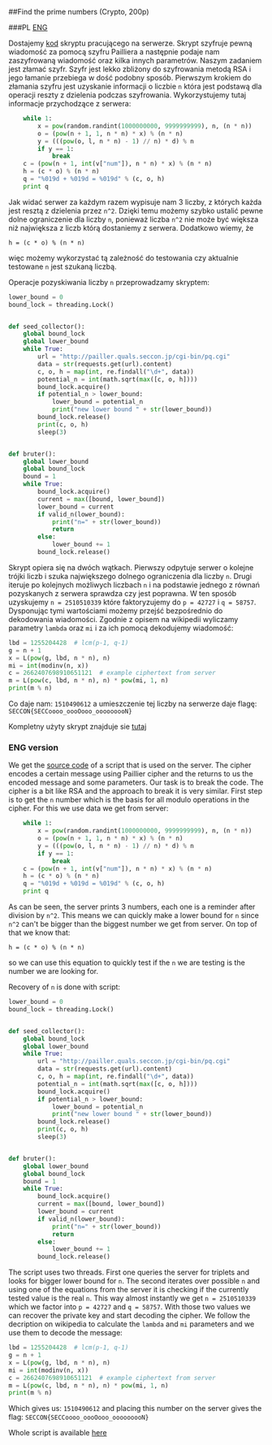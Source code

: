 ##Find the prime numbers (Crypto, 200p)

###PL
[ENG](#eng-version)

Dostajemy [kod](paillier.txt) skryptu pracującego na serwerze. Skrypt szyfruje pewną wiadomość za pomocą szyfru Pailliera a następnie podaje nam zaszyfrowaną wiadomość oraz kilka innych parametrów. Naszym zadaniem jest złamać szyfr.
Szyfr jest lekko zbliżony do szyfrowania metodą RSA i jego łamanie przebiega w dość podobny sposób. Pierwszym krokiem do złamania szyfru jest uzyskanie informacji o liczbie `n` która jest podstawą dla operacji reszty z dzielenia podczas szyfrowania. Wykorzystujemy tutaj informacje przychodzące z serwera:

```python
	while 1:
		x = pow(random.randint(1000000000, 9999999999), n, (n * n))
		o = (pow(n + 1, 1, n * n) * x) % (n * n)
		y = (((pow(o, l, n * n) - 1) // n) * d) % n
		if y == 1:
			break
	c = (pow(n + 1, int(v["num"]), n * n) * x) % (n * n)
	h = (c * o) % (n * n)
	q = "%019d + %019d = %019d" % (c, o, h)
	print q
```

Jak widać serwer za każdym razem wypisuje nam 3 liczby, z których każda jest resztą z dzielenia przez `n^2`. Dzięki temu możemy szybko ustalić pewne dolne ograniczenie dla liczby `n`, ponieważ liczba `n^2` nie może być większa niż największa z liczb którą dostaniemy z serwera. Dodatkowo wiemy, że

`h = (c * o) % (n * n)`

więc możemy wykorzystać tą zależność do testowania czy aktualnie testowane `n` jest szukaną liczbą.

Operacje pozyskiwania liczby `n` przeprowadzamy skryptem:

```python
lower_bound = 0
bound_lock = threading.Lock()


def seed_collector():
    global bound_lock
    global lower_bound
    while True:
        url = "http://pailler.quals.seccon.jp/cgi-bin/pq.cgi"
        data = str(requests.get(url).content)
        c, o, h = map(int, re.findall("\d+", data))
        potential_n = int(math.sqrt(max([c, o, h])))
        bound_lock.acquire()
        if potential_n > lower_bound:
            lower_bound = potential_n
            print("new lower bound " + str(lower_bound))
        bound_lock.release()
        print(c, o, h)
        sleep(3)


def bruter():
    global lower_bound
    global bound_lock
    bound = 1
    while True:
        bound_lock.acquire()
        current = max([bound, lower_bound])
        lower_bound = current
        if valid_n(lower_bound):
            print("n=" + str(lower_bound))
            return
        else:
            lower_bound += 1
        bound_lock.release()
```

Skrypt opiera się na dwóch wątkach. Pierwszy odpytuje serwer o kolejne trójki liczb i szuka największego dolnego ograniczenia dla liczby `n`. 
Drugi iteruje po kolejnych możliwych liczbach `n` i na podstawie jednego z równań pozyskanych z serwera sprawdza czy jest poprawna.
W ten sposób uzyskujemy `n = 2510510339` które faktoryzujemy do `p = 42727` i `q = 58757`. Dysponując tymi wartościami możemy przejść bezpośrednio do dekodowania wiadomości. Zgodnie z opisem na wikipedii wyliczamy parametry `lambda` oraz `mi` i za ich pomocą dekodujemy wiadomość:

```python
lbd = 1255204428  # lcm(p-1, q-1)
g = n + 1
x = L(pow(g, lbd, n * n), n)
mi = int(modinv(n, x))
c = 2662407698910651121  # example ciphertext from server
m = L(pow(c, lbd, n * n), n) * pow(mi, 1, n)
print(m % n)
```

Co daje nam: `1510490612` a umieszczenie tej liczby na serwerze daje flagę: `SECCON{SECCoooo_oooOooo_ooooooooN}`

Kompletny użyty skrypt znajduje sie [tutaj](crypto_paillier.py)

### ENG version

We get the [source code](paillier.txt) of a script that is used on the server. The cipher encodes a certain message using Paillier cipher and the returns to us the encoded message and some parameters. Our task is to break the code.
The cipher is a bit like RSA and the approach to break it is very similar. First step is to get the `n` number which is the basis for all modulo operations in the cipher. For this we use data we get from server:

```python
	while 1:
		x = pow(random.randint(1000000000, 9999999999), n, (n * n))
		o = (pow(n + 1, 1, n * n) * x) % (n * n)
		y = (((pow(o, l, n * n) - 1) // n) * d) % n
		if y == 1:
			break
	c = (pow(n + 1, int(v["num"]), n * n) * x) % (n * n)
	h = (c * o) % (n * n)
	q = "%019d + %019d = %019d" % (c, o, h)
	print q
```

As can be seen, the server prints 3 numbers, each one is a reminder after division by `n^2`. This means we can quickly make a lower bound for `n` since `n^2` can't be bigger than the biggest number we get from server. On top of that we know that:

`h = (c * o) % (n * n)`

so we can use this equation to quickly test if the `n` we are testing is the number we are looking for.

Recovery of `n` is done with script:

```python
lower_bound = 0
bound_lock = threading.Lock()


def seed_collector():
    global bound_lock
    global lower_bound
    while True:
        url = "http://pailler.quals.seccon.jp/cgi-bin/pq.cgi"
        data = str(requests.get(url).content)
        c, o, h = map(int, re.findall("\d+", data))
        potential_n = int(math.sqrt(max([c, o, h])))
        bound_lock.acquire()
        if potential_n > lower_bound:
            lower_bound = potential_n
            print("new lower bound " + str(lower_bound))
        bound_lock.release()
        print(c, o, h)
        sleep(3)


def bruter():
    global lower_bound
    global bound_lock
    bound = 1
    while True:
        bound_lock.acquire()
        current = max([bound, lower_bound])
        lower_bound = current
        if valid_n(lower_bound):
            print("n=" + str(lower_bound))
            return
        else:
            lower_bound += 1
        bound_lock.release()
```

The script uses two threads. First one queries the server for triplets and looks for bigger lower bound for `n`.
The second iterates over possible `n` and using one of the equations from the server it is checking if the currently tested value is the real `n`.
This way almost instantly we get `n = 2510510339` which we factor into `p = 42727` and `q = 58757`.
With those two values we can recover the private key and start decoding the cipher. We follow the decription on wikipedia to calculate the `lambda` and `mi` parameters and we use them to decode the message:

```python
lbd = 1255204428  # lcm(p-1, q-1)
g = n + 1
x = L(pow(g, lbd, n * n), n)
mi = int(modinv(n, x))
c = 2662407698910651121  # example ciphertext from server
m = L(pow(c, lbd, n * n), n) * pow(mi, 1, n)
print(m % n)
```

Which gives us: `1510490612` and placing this number on the server gives the flag: `SECCON{SECCoooo_oooOooo_ooooooooN}`

Whole script is available [here](crypto_paillier.py)
